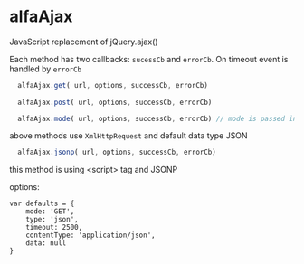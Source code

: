 # alfaAjax
JavaScript replacement of jQuery.ajax()

Each method has two callbacks: `sucessCb` and `errorCb`. On timeout event is handled by `errorCb`

```javascript
  alfaAjax.get( url, options, successCb, errorCb)
  
  alfaAjax.post( url, options, successCb, errorCb)

  alfaAjax.mode( url, options, successCb, errorCb) // mode is passed in options={mode:'PUT'}
```
above methods use `XmlHttpRequest` and default data type JSON


```javascript
  alfaAjax.jsonp( url, options, successCb, errorCb)
```
  this method is using \<script\> tag and JSONP

  options:
  ```
  var defaults = {
      mode: 'GET',
      type: 'json',
      timeout: 2500,
      contentType: 'application/json',
      data: null
  }
```
